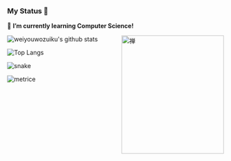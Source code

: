 ### My Status 👋

<!--
**weiyouwozuiku/weiyouwozuiku** is a ✨ _special_ ✨ repository because its `README.md` (this file) appears on your GitHub profile.

Here are some ideas to get you started:

- 🔭 I’m currently working on ...
- 🌱 I’m currently learning ...
- 👯 I’m looking to collaborate on ...
- 🤔 I’m looking for help with ...
- 💬 Ask me about ...
- 📫 How to reach me: ...
- 😄 Pronouns: ...
- ⚡ Fun fact: ...
-->

🌱 **I’m currently learning Computer Science!**

<img align="right" src="https://cdn.jsdelivr.net/gh/weiyouwozuiku/weiyouwozuiku@master/zen-logo.png" alt="禅" width="238px" height="275px" />

![weiyouwozuiku's github stats](https://github-readme-stats.vercel.app/api?username=weiyouwozuiku&show_icons=true&theme=tokyonight&hide=prs&count_private=true)

![Top Langs](https://github-readme-stats.vercel.app/api/top-langs/?username=weiyouwozuiku&layout=compact&theme=tokyonight)

![snake](https://cdn.staticaly.com/gh/weiyouwozuiku/weiyouwozuiku/output/github-contribution-grid-snake.svg)

![metrice](https://cdn.staticaly.com/gh/weiyouwozuiku/weiyouwozuiku/main/github-metrics.svg)
